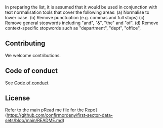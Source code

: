 In preparing the list, it is assumed that it would be used in conjunction with text normalisation tools that cover the following areas:
(a) Normalise to lower case.
(b) Remove punctuation (e.g. commas and full stops)
(c) Remove general stopwords including "and", "&", "the" and "of".
(d) Remove context-specific stopwords such as "department", "dept", "office",

## Contributing

We welcome contributions.

## Code of conduct
See [Code of conduct](CODE_OF_CONDUCT.md)

## License
Refer to the main pRead me file for the Repo](https://github.com/confirmordeny/first-sector-data-sets/blob/main/README.md)
